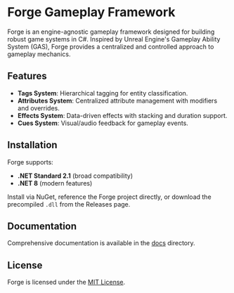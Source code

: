 # Forge Gameplay Framework

Forge is an engine-agnostic gameplay framework designed for building robust game systems in C#. Inspired by Unreal Engine's Gameplay Ability System (GAS), Forge provides a centralized and controlled approach to gameplay mechanics.

## Features

- **Tags System**: Hierarchical tagging for entity classification.
- **Attributes System**: Centralized attribute management with modifiers and overrides.
- **Effects System**: Data-driven effects with stacking and duration support.
- **Cues System**: Visual/audio feedback for gameplay events.

## Installation

Forge supports:

- **.NET Standard 2.1** (broad compatibility)
- **.NET 8** (modern features)

Install via NuGet, reference the Forge project directly, or download the precompiled `.dll` from the Releases page.

## Documentation

Comprehensive documentation is available in the [docs](https://github.com/gamesmiths-guild/forge/tree/main/docs) directory.

## License

Forge is licensed under the [MIT License](https://github.com/gamesmiths-guild/forge/blob/main/LICENSE).
